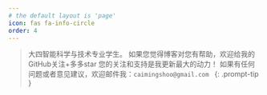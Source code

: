 ```yaml
---
# the default layout is 'page'
icon: fas fa-info-circle
order: 4
---
```


> 大四智能科学与技术专业学生。
> 如果您觉得博客对您有帮助，欢迎给我的GitHub关注+多多star
> 您的关注和支持是我更新最大的动力！
> 如果有任何问题或者意见建议，欢迎邮件我：`caimingshoo@gmail.com `
{: .prompt-tip }



